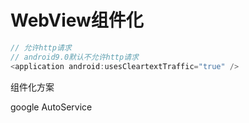 # WebView组件化

````java
// 允许http请求
// android9.0默认不允许http请求
<application android:usesCleartextTraffic="true" />
````

组件化方案

google AutoService 